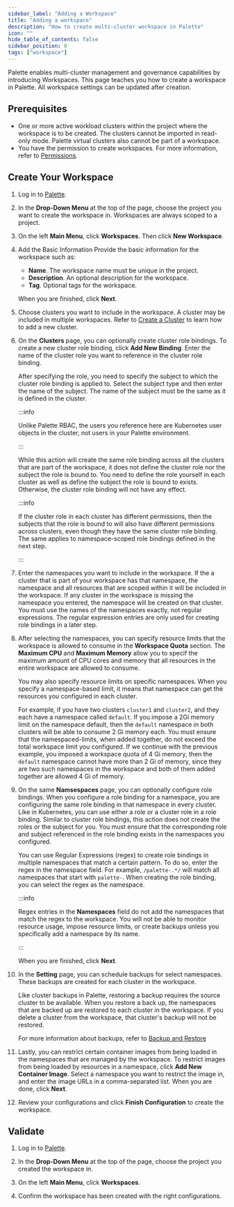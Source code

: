 ```yaml
---
sidebar_label: "Adding a Workspace"
title: "Adding a workspace"
description: "How to create multi-cluster workspace in Palette"
icon: ""
hide_table_of_contents: false
sidebar_position: 0
tags: ["workspace"]
---
```


Palette enables multi-cluster management and governance capabilities by introducing Workspaces. This page teaches you
how to create a workspace in Palette. All workspace settings can be updated after creation.

## Prerequisites

- One or more active workload clusters within the project where the workspace is to be created. The clusters cannot be
  imported in read-only mode. Palette virtual clusters also cannot be part of a workspace.
- You have the permission to create workspaces. For more information, refer to
  [Permissions](../user-management/palette-rbac/permissions.md).

## Create Your Workspace

1. Log in to [Palette](https://console.spectrocloud.com).

2. In the **Drop-Down Menu** at the top of the page, choose the project you want to create the workspace in. Workspaces
   are always scoped to a project.

3. On the left **Main Menu**, click **Workspaces**. Then click **New Workspace**.

4. Add the Basic Information Provide the basic information for the workspace such as:

   - **Name**. The workspace name must be unique in the project.
   - **Description**. An optional description for the workspace.
   - **Tag**. Optional tags for the workspace.

   When you are finished, click **Next**.

5. Choose clusters you want to include in the workspace. A cluster may be included in multiple workspaces. Refer to
   [Create a Cluster](../clusters/clusters.md) to learn how to add a new cluster.

6. On the **Clusters** page, you can optionally create cluster role bindings. To create a new cluster role binding,
   click **Add New Binding**. Enter the name of the cluster role you want to reference in the cluster role binding.

   After specifying the role, you need to specify the subject to which the cluster role binding is applied to. Select
   the subject type and then enter the name of the subject. The name of the subject must be the same as it is defined in
   the cluster.

   :::info

   Unlike Palette RBAC, the users you reference here are Kubernetes user objects in the cluster, not users in your
   Palette environment.

   :::

   While this action will create the same role binding across all the clusters that are part of the workspace, it does
   not define the cluster role nor the subject the role is bound to. You need to define the role yourself in each
   cluster as well as define the subject the role is bound to exists. Otherwise, the cluster role binding will not have
   any effect.

   :::info

   If the cluster role in each cluster has different permissions, then the subjects that the role is bound to will also
   have different permissions across clusters, even though they have the same cluster role binding. The same applies to
   namespace-scoped role bindings defined in the next step.

   :::

7. Enter the namespaces you want to include in the workspace. If the a cluster that is part of your workspace has that
   namespace, the namespace and all resources that are scoped within it will be included in the workspace. If any
   cluster in the workspace is missing the namespace you entered, the namespace will be created on that cluster. You
   must use the names of the namespaces exactly, not regular expressions. The regular expression entries are only used
   for creating role bindings in a later step.

8. After selecting the namespaces, you can specify resource limits that the workspace is allowed to consume in the
   **Workspace Quota** section. The **Maximum CPU** and **Maximum Memory** allow you to specif the maximum amount of CPU
   cores and memory that all resources in the entire workspace are allowed to consume.

   You may also specify resource limits on specific namespaces. When you specify a namespace-based limit, it means that
   namespace can get the resources you configured in each cluster.

   For example, if you have two clusters `cluster1` and `cluster2`, and they each have a namespace called `default`. If
   you impose a 2Gi memory limit on the namespace default, then the `default` namespace in both clusters will be able to
   consume 2 Gi memory each. You must ensure that the namespaced-limits, when added together, do not exceed the total
   workspace limit you configured. If we continue with the previous example, you imposed a workspace quota of 4 Gi
   memory, then the `default` namespace cannot have more than 2 Gi of memory, since they are two such namespaces in the
   workspace and both of them added together are allowed 4 Gi of memory.

9. On the same **Namsespaces** page, you can optionally configure role bindings. When you configure a role binding for a
   namespace, you are configuring the same role binding in that namespace in every cluster. Like in Kubernetes, you can
   use either a role or a cluster role in a role binding. Similar to cluster role bindings, this action does not create
   the roles or the subject for you. You must ensure that the corresponding role and subject referenced in the role
   binding exists in the namespaces you configured.

   You can use Regular Expressions (regex) to create role bindings in multiple namespaces that match a certain pattern.
   To do so, enter the regex in the namespace field. For example, `/palette-.*/` will match all namespaces that start
   with `palette-`. When creating the role binding, you can select the regex as the namespace.

   :::info

   Regex entries in the **Namespaces** field do not add the namespaces that match the regex to the workspace. You will
   not be able to monitor resource usage, impose resource limits, or create backups unless you specifically add a
   namespace by its name.

   :::

   When you are finished, click **Next**.

10. In the **Setting** page, you can schedule backups for select namespaces. These backups are created for each cluster
    in the workspace.

    Like cluster backups in Palette, restoring a backup requires the source cluster to be available. When you restore a
    back up, the namespaces that are backed up are restored to each cluster in the workspace. If you delete a cluster
    from the workspace, that cluster's backup will not be restored.

    For more information about backups, refer to
    [Backup and Restore](../clusters/cluster-management/backup-restore/backup-restore.md)

11. Lastly, you can restrict certain container images from being loaded in the namespaces that are managed by the
    workspace. To restrict images from being loaded by resources in a namespace, click **Add New Container Image**.
    Select a namespace you want to restrict the image in, and enter the image URLs in a comma-separated list. When you
    are done, click **Next**.

12. Review your configurations and click **Finish Configuration** to create the workspace.

## Validate

1. Log in to [Palette](https://console.spectrocloud.com).

2. In the **Drop-Down Menu** at the top of the page, choose the project you created the workspace in.

3. On the left **Main Menu**, click **Workspaces**.

4. Confirm the workspace has been created with the right configurations.
